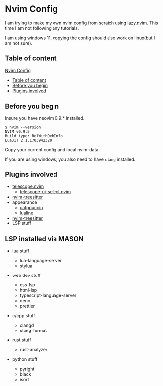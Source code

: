 # Nvim Config

I am trying to make my own nvim config from scratch using [lazy.nvim](https://github.com/folke/lazy.nvim.git). This time I am not following any tutorials.

I am using windows 11, copying the config should also work on linux(but I am not sure).

## Table of content

[Nvim Config](#nvim-config)

-   [Table of content](#table-of-content)
-   [Before you begin](#before-you-begin)
-   [Plugins involved](#plugins-involved)

## Before you begin

Insure you have neovim 0.9.\* installed.

```console
$ nvim --version
NVIM v0.9.5
Build type: RelWithDebInfo
LuaJIT 2.1.1703942320
```

Copy your current config and local nvim-data.

If you are using windows, you also need to have `clang` installed.

## Plugins involved

-   [telescope.nvim](https://github.com/nvim-telescope/telescope.nvim.git)
    -   [telescope-ui-select.nvim](https://github.com/nvim-telescope/telescope-ui-select.nvim.git)
-   [nvim-treesitter](https://github.com/nvim-treesitter/nvim-treesitter.git)
-   appearance
    -   [catppuccin](https://github.com/catppuccin/nvim.git)
    -   [lualine](https://github.com/nvim-lualine/lualine.nvim.git)
-   [nvim-treesitter](https://github.com/nvim-treesitter/nvim-treesitter.git)
-   LSP stuff

## LSP installed via MASON

-   lua stuff

    -   lua-language-server
    -   stylua

-   web dev stuff

    -   css-lsp
    -   html-lsp
    -   typescript-language-server
    -   deno
    -   prettier

-   c/cpp stuff

    -   clangd
    -   clang-format

-   rust stuff

    -   rust-analyzer

-   python stuff
    -   pyright
    -   black
    -   isort

